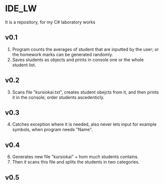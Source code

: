 # IDE_LW
It is a repository, for my C# laboratory works

## v0.1
1) Program counts the averages of student that are inputted by the user;
or the homework marks can be generated randomly. 
2) Saves students as objects and prints in console one or the whole student list.

## v0.2
3) Scans file "kursiokai.txt", creates student obejcts from it, and then prints it in the console;
order students ascedenticly.

## v0.3
4) Catches exception where it is needed, also never lets input for example symbols, when program needs "Name".

## v0.4
6) Generates new file "kursiokai" + hom much students contains.
7) Then it scans this file and splits the students in two categories.

## v0.5

